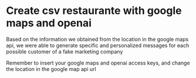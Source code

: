 # Create csv restaurante with google maps and openai
Based on the information we obtained from the location in the google maps api, we were able to generate specific and personalized messages for each possible customer of a fake marketing company

Remember to insert your google maps and openai access keys, and change the location in the google map api url